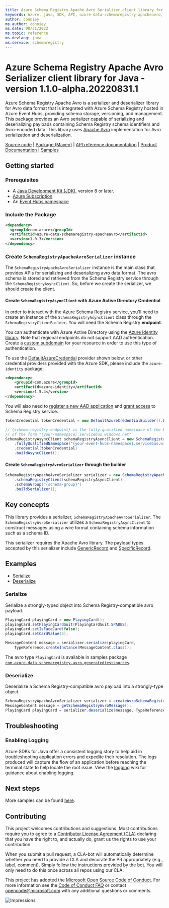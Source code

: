 ```yaml
---
title: Azure Schema Registry Apache Avro Serializer client library for Java
keywords: Azure, java, SDK, API, azure-data-schemaregistry-apacheavro, schemaregistry
author: conniey
ms.author: conniey
ms.date: 08/31/2022
ms.topic: reference
ms.devlang: java
ms.service: schemaregistry
---
```

# Azure Schema Registry Apache Avro Serializer client library for Java - version 1.1.0-alpha.20220831.1 


Azure Schema Registry Apache Avro is a serializer and deserializer library for Avro data format that is integrated with
Azure Schema Registry hosted in Azure Event Hubs, providing schema storage, versioning, and management. This package
provides an Avro serializer capable of serializing and deserializing payloads containing Schema Registry schema
identifiers and Avro-encoded data. This library uses [Apache Avro][apache_avro] implementation for Avro serialization
and deserialization.

[Source code][source_code] | [Package (Maven)][package_maven] | [API reference documentation][api_reference_doc] | [Product Documentation][product_documentation] | [Samples][sample_readme]

## Getting started

### Prerequisites

- A [Java Development Kit (JDK)][jdk_link], version 8 or later.
- [Azure Subscription][azure_subscription]
- An [Event Hubs namespace][event_hubs_namespace]

### Include the Package

[//]: # ({x-version-update-start;com.azure:azure-data-schemaregistry-apacheavro;current})
```xml
<dependency>
  <groupId>com.azure</groupId>
  <artifactId>azure-data-schemaregistry-apacheavro</artifactId>
  <version>1.0.3</version>
</dependency>
```
[//]: # ({x-version-update-end})

### Create `SchemaRegistryApacheAvroSerializer` instance

The `SchemaRegistryApacheAvroSerializer` instance is the main class that provides APIs for serializing and
deserializing avro data format. The avro schema is stored and retrieved from the Schema Registry service
through the `SchemaRegistryAsyncClient`. So, before we create the serializer, we should create the client.

#### Create `SchemaRegistryAsyncClient` with Azure Active Directory Credential

In order to interact with the Azure Schema Registry service, you'll need to create an instance of the
`SchemaRegistryAsyncClient` class through the `SchemaRegistryClientBuilder`. You will need the Schema Registry **endpoint**.

You can authenticate with Azure Active Directory using the [Azure Identity library][azure_identity]. Note that regional
endpoints do not support AAD authentication. Create a [custom subdomain][custom_subdomain] for your resource in order to
use this type of authentication.

To use the [DefaultAzureCredential][DefaultAzureCredential] provider shown below, or other credential providers provided
with the Azure SDK, please include the `azure-identity` package:

[//]: # ({x-version-update-start;com.azure:azure-identity;dependency})
```xml
<dependency>
    <groupId>com.azure</groupId>
    <artifactId>azure-identity</artifactId>
    <version>1.5.4</version>
</dependency>
```

You will also need to [register a new AAD application][register_aad_app] and [grant access][aad_grant_access] to
 Schema Registry service.

```java readme-sample-createSchemaRegistryAsyncClient
TokenCredential tokenCredential = new DefaultAzureCredentialBuilder().build();

// {schema-registry-endpoint} is the fully qualified namespace of the Event Hubs instance. It is usually
// of the form "{your-namespace}.servicebus.windows.net"
SchemaRegistryAsyncClient schemaRegistryAsyncClient = new SchemaRegistryClientBuilder()
    .fullyQualifiedNamespace("{your-event-hubs-namespace}.servicebus.windows.net")
    .credential(tokenCredential)
    .buildAsyncClient();
```

#### Create `SchemaRegistryAvroSerializer` through the builder

```java readme-sample-createSchemaRegistryAvroSerializer
SchemaRegistryApacheAvroSerializer serializer = new SchemaRegistryApacheAvroSerializerBuilder()
    .schemaRegistryClient(schemaRegistryAsyncClient)
    .schemaGroup("{schema-group}")
    .buildSerializer();
```

## Key concepts

This library provides a serializer, `SchemaRegistryApacheAvroSerializer`. The
`SchemaRegistryAvroSerializer` utilizes a `SchemaRegistryAsyncClient` to construct messages using a wire format
containing schema information such as a schema ID.

This serializer requires the Apache Avro library. The payload types accepted by this serializer include
[GenericRecord][generic_record] and [SpecificRecord][specific_record].

## Examples

* [Serialize](#serialize)
* [Deserialize](#deserialize)

### Serialize
Serialize a strongly-typed object into Schema Registry-compatible avro payload.

```java readme-sample-serializeSample
PlayingCard playingCard = new PlayingCard();
playingCard.setPlayingCardSuit(PlayingCardSuit.SPADES);
playingCard.setIsFaceCard(false);
playingCard.setCardValue(5);

MessageContent message = serializer.serialize(playingCard,
    TypeReference.createInstance(MessageContent.class));
```

The avro type `PlayingCard` is available in samples package
[`com.azure.data.schemaregistry.avro.generatedtestsources`][generated_types].

### Deserialize
Deserialize a Schema Registry-compatible avro payload into a strongly-type object.

```java readme-sample-deserializeSample
SchemaRegistryApacheAvroSerializer serializer = createAvroSchemaRegistrySerializer();
MessageContent message = getSchemaRegistryAvroMessage();
PlayingCard playingCard = serializer.deserialize(message, TypeReference.createInstance(PlayingCard.class));
```

## Troubleshooting

### Enabling Logging

Azure SDKs for Java offer a consistent logging story to help aid in troubleshooting application errors and expedite
their resolution. The logs produced will capture the flow of an application before reaching the terminal state to help
locate the root issue. View the [logging][logging] wiki for guidance about enabling logging.

## Next steps
More samples can be found [here][samples].

## Contributing

This project welcomes contributions and suggestions. Most contributions require you to agree to a [Contributor License Agreement (CLA)][cla] declaring that you have the right to, and actually do, grant us the rights to use your contribution.

When you submit a pull request, a CLA-bot will automatically determine whether you need to provide a CLA and decorate the PR appropriately (e.g., label, comment). Simply follow the instructions provided by the bot. You will only need to do this once across all repos using our CLA.

This project has adopted the [Microsoft Open Source Code of Conduct][coc]. For more information see the [Code of Conduct FAQ][coc_faq] or contact [opencode@microsoft.com][coc_contact] with any additional questions or comments.

<!-- LINKS -->
[package_maven]: https://search.maven.org/artifact/com.azure/azure-data-schemaregistry-avro
[sample_readme]: https://github.com/Azure/azure-sdk-for-java/tree/main/sdk/schemaregistry/azure-data-schemaregistry-apacheavro/src/samples
[samples]: https://github.com/Azure/azure-sdk-for-java/blob/main/sdk/schemaregistry/azure-data-schemaregistry-apacheavro/src/samples/java/com/azure/data/schemaregistry/apacheavro
[generated_types]: https://github.com/Azure/azure-sdk-for-java/blob/main/sdk/schemaregistry/azure-data-schemaregistry-apacheavro/src/samples/java/com/azure/data/schemaregistry/apacheavro/generatedtestsources
[source_code]: https://github.com/Azure/azure-sdk-for-java/blob/main/sdk/schemaregistry/azure-data-schemaregistry-apacheavro/src
[samples_code]: https://github.com/Azure/azure-sdk-for-java/blob/main/sdk/schemaregistry/azure-data-schemaregistry-apacheavro/src/samples/
[azure_subscription]: https://azure.microsoft.com/free/
[apache_avro]: https://avro.apache.org/
[api_reference_doc]: https://aka.ms/schemaregistry
[azure_cli]: /cli/azure
[azure_portal]: https://portal.azure.com
[azure_identity]: https://github.com/Azure/azure-sdk-for-java/tree/main/sdk/identity/azure-identity
[DefaultAzureCredential]: https://github.com/Azure/azure-sdk-for-java/blob/main/sdk/identity/azure-identity/README.md#defaultazurecredential
[event_hubs_namespace]: /azure/event-hubs/event-hubs-about
[jdk_link]: /java/azure/jdk/?view=azure-java-stable
[product_documentation]: https://aka.ms/schemaregistry
[specific_record]: https://avro.apache.org/docs/current/api/java/org/apache/avro/specific/SpecificRecord.html
[generic_record]: https://avro.apache.org/docs/current/api/java/org/apache/avro/generic/GenericRecord.html
[custom_subdomain]: /azure/cognitive-services/authentication#create-a-resource-with-a-custom-subdomain
[register_aad_app]: /azure/cognitive-services/authentication#assign-a-role-to-a-service-principal
[aad_grant_access]: /azure/cognitive-services/authentication#assign-a-role-to-a-service-principal
[logging]: https://github.com/Azure/azure-sdk-for-java/wiki/Logging-with-Azure-SDK#use-logback-logging-framework-in-a-spring-boot-application
[cla]: https://cla.microsoft.com
[coc]: https://opensource.microsoft.com/codeofconduct/
[coc_faq]: https://opensource.microsoft.com/codeofconduct/faq/
[coc_contact]: mailto:opencode@microsoft.com

![Impressions](https://azure-sdk-impressions.azurewebsites.net/api/impressions/azure-sdk-for-java%2Fsdk%2Fschemaregistry%2Fazure-data-schemaregistry-apacheavro%2FREADME.png)

